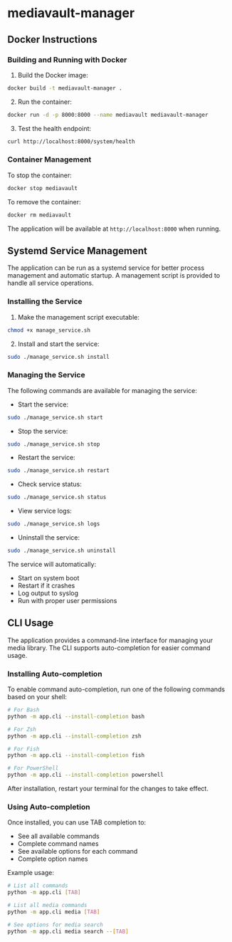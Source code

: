 # mediavault-manager

## Docker Instructions

### Building and Running with Docker

1. Build the Docker image:
```bash
docker build -t mediavault-manager .
```

2. Run the container:
```bash
docker run -d -p 8000:8000 --name mediavault mediavault-manager
```

3. Test the health endpoint:
```bash
curl http://localhost:8000/system/health
```

### Container Management

To stop the container:
```bash
docker stop mediavault
```

To remove the container:
```bash
docker rm mediavault
```

The application will be available at `http://localhost:8000` when running.

## Systemd Service Management

The application can be run as a systemd service for better process management and automatic startup. A management script is provided to handle all service operations.

### Installing the Service

1. Make the management script executable:
```bash
chmod +x manage_service.sh
```

2. Install and start the service:
```bash
sudo ./manage_service.sh install
```

### Managing the Service

The following commands are available for managing the service:

- Start the service:
```bash
sudo ./manage_service.sh start
```

- Stop the service:
```bash
sudo ./manage_service.sh stop
```

- Restart the service:
```bash
sudo ./manage_service.sh restart
```

- Check service status:
```bash
sudo ./manage_service.sh status
```

- View service logs:
```bash
sudo ./manage_service.sh logs
```

- Uninstall the service:
```bash
sudo ./manage_service.sh uninstall
```

The service will automatically:
- Start on system boot
- Restart if it crashes
- Log output to syslog
- Run with proper user permissions

## CLI Usage

The application provides a command-line interface for managing your media library. The CLI supports auto-completion for easier command usage.

### Installing Auto-completion

To enable command auto-completion, run one of the following commands based on your shell:

```bash
# For Bash
python -m app.cli --install-completion bash

# For Zsh
python -m app.cli --install-completion zsh

# For Fish
python -m app.cli --install-completion fish

# For PowerShell
python -m app.cli --install-completion powershell
```

After installation, restart your terminal for the changes to take effect.

### Using Auto-completion

Once installed, you can use TAB completion to:
- See all available commands
- Complete command names
- See available options for each command
- Complete option names

Example usage:
```bash
# List all commands
python -m app.cli [TAB]

# List all media commands
python -m app.cli media [TAB]

# See options for media search
python -m app.cli media search --[TAB]
```
